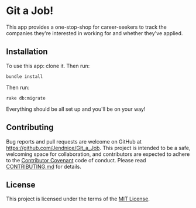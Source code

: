 # Git a Job!

This app provides a one-stop-shop for career-seekers to track the companies they're interested in working for and whether they've applied.

## Installation

To use this app: clone it. Then run:

```
bundle install
```

Then run:

```
rake db:migrate
```

Everything should be all set up and you'll be on your way!

## Contributing

Bug reports and pull requests are welcome on GitHub at https://github.com/Jendnice/Git_a_Job. This project is intended to be a safe, welcoming space for collaboration, and contributors are expected to adhere to the [Contributor Covenant](http://contributor-covenant.org) code of conduct. Please read [CONTRIBUTING.md](https://github.com/Jendnice/Git_a_Job/CONTRIBUTING.md) for details.

## License

This project is licensed under the terms of the [MIT License](https://opensource.org/licenses/MIT).